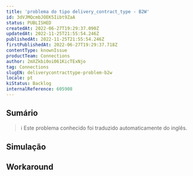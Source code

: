 ```yaml
---
title: 'problema do tipo delivery_contract_type - B2W'
id: 3dVJMQcmbJOEK5Iibt9ZaA
status: PUBLISHED
createdAt: 2022-06-27T19:29:37.090Z
updatedAt: 2022-11-25T21:55:54.246Z
publishedAt: 2022-11-25T21:55:54.246Z
firstPublishedAt: 2022-06-27T19:29:37.718Z
contentType: knownIssue
productTeam: Connections
author: 2mXZkbi0oi061KicTExNjo
tag: Connections
slugEN: deliverycontracttype-problem-b2w
locale: pt
kiStatus: Backlog
internalReference: 605908
---
```


## Sumário

>ℹ️ Este problema conhecido foi traduzido automaticamente do inglês.



## Simulação



## Workaround



